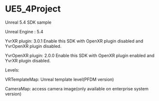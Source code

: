 # UE5_4Project
Unreal 5.4 SDK sample

Unreal Engine : 5.4

YvrXR plugin: 3.0.1
Enable this SDK with OpenXR plugin disabled and YvrOpenXR plugin disabled.

YvrOpenXR plugin: 2.0.0
Enable this SDK with OpenXR plugin enabled and YvrXR plugin disabled.

Levels:

VRTemplateMap: Unreal template level(PFDM version)

CameraMap: access camera image(only available on enterprise system version)

